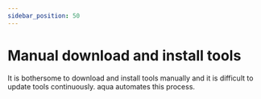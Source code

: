 ```yaml
---
sidebar_position: 50
---
```


# Manual download and install tools

It is bothersome to download and install tools manually and it is difficult to update tools continuously.
aqua automates this process.
